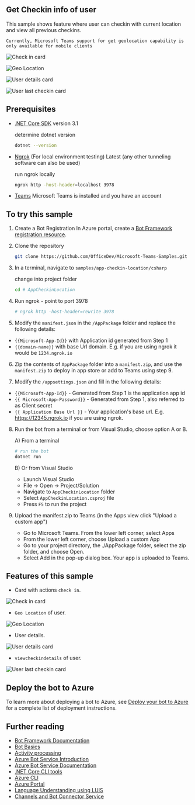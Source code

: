 ﻿﻿﻿
## Get Checkin info of user

This sample shows feature where user can checkin with current location and view all previous checkins.

`Currently, Microsoft Teams support for get geolocation capability is only available for mobile clients`

![Check in card](AppCheckinLocation/Images/CheckinCard.png)

![Geo Location](AppCheckinLocation/Images/Geolocation.png)

![User details card](AppCheckinLocation/Images/UserDetailsCard.png)

![User last checkin card](AppCheckinLocation/Images/UserLastCheckInCard.png)

## Prerequisites

- [.NET Core SDK](https://dotnet.microsoft.com/download) version 3.1

  determine dotnet version
  ```bash
  dotnet --version
  ```
- [Ngrok](https://ngrok.com/download) (For local environment testing) Latest (any other tunneling software can also be used)
  
  run ngrok locally
  ```bash
  ngrok http -host-header=localhost 3978
  ```
- [Teams](https://teams.microsoft.com) Microsoft Teams is installed and you have an account

## To try this sample

1) Create a Bot Registration
   In Azure portal, create a [Bot Framework registration resource](https://docs.microsoft.com/en-us/azure/bot-service/bot-builder-authentication?view=azure-bot-service-4.0&tabs=csharp%2Caadv2).
   

2) Clone the repository
   ```bash
   git clone https://github.com/OfficeDev/Microsoft-Teams-Samples.git
   ```
   
3) In a terminal, navigate to `samples/app-checkin-location/csharp`

    change into project folder
    ```bash
    cd # AppCheckinLocation
    ```
    
4) Run ngrok - point to port 3978

    ```bash
    # ngrok http -host-header=rewrite 3978
    ```
 
5) Modify the `manifest.json` in the `/AppPackage` folder and replace the following details:
  - `{{Microsoft-App-Id}}` with Application id generated from Step 1
  - `{{domain-name}}` with base Url domain. E.g. if you are using ngrok it would be `1234.ngrok.io`

6) Zip the contents of `AppPackage` folder into a `manifest.zip`, and use the `manifest.zip` to deploy in app store or add to Teams using step 9.

7) Modify the `/appsettings.json` and fill in the following details:
  - `{{Microsoft-App-Id}}` - Generated from Step 1 is the application app id
  - `{{ Microsoft-App-Password}}` - Generated from Step 1, also referred to as Client secret
  - `{{ Application Base Url }}` - Your application's base url. E.g. https://12345.ngrok.io if you are using ngrok.

  
8) Run the bot from a terminal or from Visual Studio, choose option A or B.
 
   A) From a terminal
     ```bash
     # run the bot
     dotnet run
     ```

   B) Or from Visual Studio
     - Launch Visual Studio
     - File -> Open -> Project/Solution
     - Navigate to `AppCheckinLocation` folder
     - Select `AppCheckinLocation.csproj` file
     - Press `F5` to run the project 

9) Upload the manifest.zip to Teams (in the Apps view click "Upload a custom app")
   - Go to Microsoft Teams. From the lower left corner, select Apps
   - From the lower left corner, choose Upload a custom App
   - Go to your project directory, the ./AppPackage folder, select the zip folder, and choose Open.
   - Select Add in the pop-up dialog box. Your app is uploaded to Teams.

## Features of this sample

- Card with actions `check in`. 

![Check in card](AppCheckinLocation/Images/CheckinCard.png)

- `Geo Location` of user.

![Geo Location](AppCheckinLocation/Images/Geolocation.png)

- User details.

![User details card](AppCheckinLocation/Images/UserDetailsCard.png)

- `viewcheckindetails` of user.

![User last checkin card](AppCheckinLocation/Images/UserLastCheckInCard.png)

## Deploy the bot to Azure

To learn more about deploying a bot to Azure, see [Deploy your bot to Azure](https://aka.ms/azuredeployment) for a complete list of deployment instructions.

## Further reading

- [Bot Framework Documentation](https://docs.botframework.com)
- [Bot Basics](https://docs.microsoft.com/azure/bot-service/bot-builder-basics?view=azure-bot-service-4.0)
- [Activity processing](https://docs.microsoft.com/en-us/azure/bot-service/bot-builder-concept-activity-processing?view=azure-bot-service-4.0)
- [Azure Bot Service Introduction](https://docs.microsoft.com/azure/bot-service/bot-service-overview-introduction?view=azure-bot-service-4.0)
- [Azure Bot Service Documentation](https://docs.microsoft.com/azure/bot-service/?view=azure-bot-service-4.0)
- [.NET Core CLI tools](https://docs.microsoft.com/en-us/dotnet/core/tools/?tabs=netcore2x)
- [Azure CLI](https://docs.microsoft.com/cli/azure/?view=azure-cli-latest)
- [Azure Portal](https://portal.azure.com)
- [Language Understanding using LUIS](https://docs.microsoft.com/en-us/azure/cognitive-services/luis/)
- [Channels and Bot Connector Service](https://docs.microsoft.com/en-us/azure/bot-service/bot-concepts?view=azure-bot-service-4.0)
